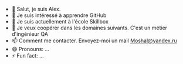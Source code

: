 - 👋 Salut, je suis Alex.
- 👀 Je suis intéressé à apprendre GitHub
- 🌱 Je suis actuellement à l'école Skillbox
- 💞️ Je veux coopérer dans les domaines suivants. C'est un métier d'ingénieur QA
- 📫 Comment me contacter. Envoyez-moi un mail Moshal@yandex.ru
- 😄 Pronouns: ...
- ⚡ Fun fact: ...

<!---
AlexMoshal/AlexMoshal is a ✨ special ✨ repository because its `README.md` (this file) appears on your GitHub profile.
You can click the Preview link to take a look at your changes.
--->
